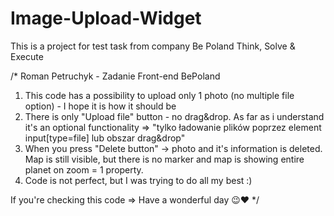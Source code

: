 # Image-Upload-Widget
This is a project for test task from company Be Poland Think, Solve &amp; Execute

/* 
Roman Petruchyk - Zadanie Front-end BePoland

1. This code has a possibility to upload only 1 photo (no multiple file option) - I hope it is how it should be
2. There is only "Upload file" button - no drag&drop. As far as i understand it's an optional functionality => 
"tylko ładowanie plików poprzez element input[type=file] lub obszar drag&drop" 
3. When you press "Delete button" -> photo and it's information is deleted. Map is still visible, but there is no marker 
and map is showing entire planet on zoom = 1 property. 
4. Code is not perfect, but I was trying to do all my best :) 

If you're checking this code => Have a wonderful day 😉❤️
*/
